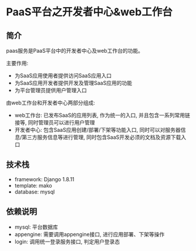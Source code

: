 # PaaS平台之开发者中心&web工作台

## 简介

paas服务是PaaS平台中的开发者中心及web工作台的功能。

主要作用:
- 为SaaS应用使用者提供访问SaaS应用入口
- 为SaaS应用开发者提供开发及管理SaaS应用的功能
- 为平台管理员提供用户管理入口

由web工作台和开发者中心两部分组成:

- web工作台: 已发布SaaS的应用列表, 作为统一的入口, 并且包含一系列常用链接等, 同时管理员可以进行用户管理
- 开发者中心: 包含SaaS应用创建/部署/下架等功能入口, 同时可以对服务器信息/第三方服务信息等进行管理, 同时包含SaaS开发必须的文档及资源下载入口

## 技术栈

- framework: Django 1.8.11
- template: mako
- database: mysql

## 依赖说明

- mysql: 平台数据库
- appengine: 需要调用appengine接口, 进行应用部署、下架等操作
- login: 调用统一登录服务接口, 判定用户登录态
